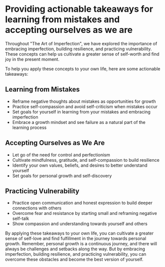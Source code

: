 Providing actionable takeaways for learning from mistakes and accepting ourselves as we are
=======================================================================================================

Throughout "The Art of Imperfection", we have explored the importance of embracing imperfection, building resilience, and practicing vulnerability. These concepts can help us cultivate a greater sense of self-worth and find joy in the present moment.

To help you apply these concepts to your own life, here are some actionable takeaways:

Learning from Mistakes
----------------------

* Reframe negative thoughts about mistakes as opportunities for growth
* Practice self-compassion and avoid self-criticism when mistakes occur
* Set goals for yourself in learning from your mistakes and embracing imperfection
* Embrace a growth mindset and see failure as a natural part of the learning process

Accepting Ourselves as We Are
-----------------------------

* Let go of the need for control and perfectionism
* Cultivate mindfulness, gratitude, and self-compassion to build resilience
* Identify your own values, beliefs, and desires to better understand yourself
* Set goals for personal growth and self-discovery

Practicing Vulnerability
------------------------

* Practice open communication and honest expression to build deeper connections with others
* Overcome fear and resistance by starting small and reframing negative self-talk
* Show compassion and understanding towards yourself and others

By applying these takeaways to your own life, you can cultivate a greater sense of self-love and find fulfillment in the journey towards personal growth. Remember, personal growth is a continuous journey, and there will always be challenges and setbacks along the way. But by embracing imperfection, building resilience, and practicing vulnerability, you can overcome these obstacles and become the best version of yourself.
